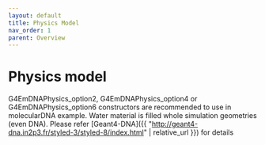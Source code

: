 ```yaml
---
layout: default
title: Physics Model
nav_order: 1
parent: Overview
---
```


# Physics model

G4EmDNAPhysics_option2, G4EmDNAPhysics_option4 or G4EmDNAPhysics_option6 constructors are recommended to use in molecularDNA example. Water material is filled whole simulation geometries (even DNA). 
Please refer [Geant4-DNA]({{ "http://geant4-dna.in2p3.fr/styled-3/styled-8/index.html" | relative_url }}) for details

